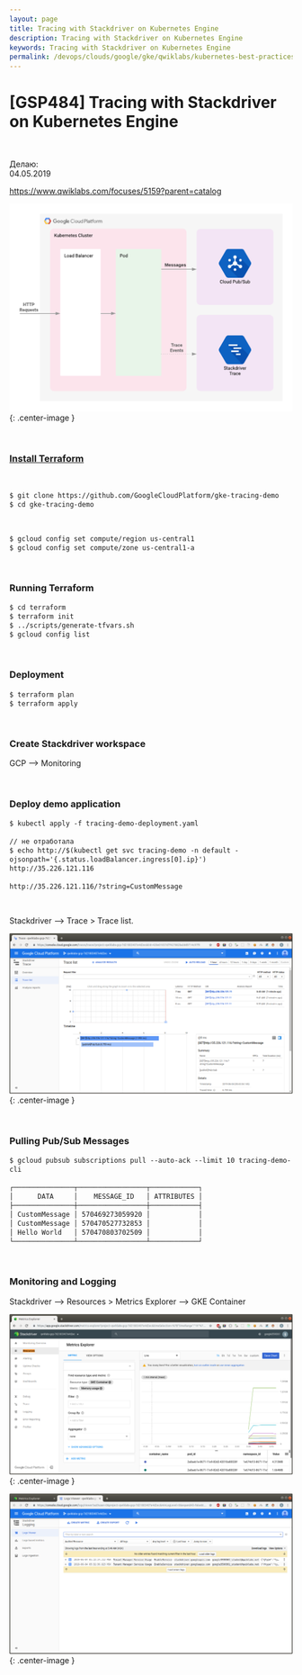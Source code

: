 ```yaml
---
layout: page
title: Tracing with Stackdriver on Kubernetes Engine
description: Tracing with Stackdriver on Kubernetes Engine
keywords: Tracing with Stackdriver on Kubernetes Engine
permalink: /devops/clouds/google/gke/qwiklabs/kubernetes-best-practices/tracing-with-stackdriver-on-kubernetes-engine/
---
```


# [GSP484] Tracing with Stackdriver on Kubernetes Engine

<br/>

Делаю:  
04.05.2019

https://www.qwiklabs.com/focuses/5159?parent=catalog

![Tracing with Stackdriver on Kubernetes Engine](/img/devops/clouds/google/gke/qwiklabs/kubernetes-best-practices/tracing-with-stackdriver-on-kubernetes-engine/pic1.png 'Tracing with Stackdriver on Kubernetes Engine'){: .center-image }

<br/>

### [Install Terraform](//gitops.ru/terraform/setup//)

<br/>

    $ git clone https://github.com/GoogleCloudPlatform/gke-tracing-demo
    $ cd gke-tracing-demo

<br/>

    $ gcloud config set compute/region us-central1
    $ gcloud config set compute/zone us-central1-a

<br/>

### Running Terraform

    $ cd terraform
    $ terraform init
    $ ../scripts/generate-tfvars.sh
    $ gcloud config list

<br/>

### Deployment

    $ terraform plan
    $ terraform apply

<br/>

### Create Stackdriver workspace

GCP --> Monitoring

<br/>

### Deploy demo application

    $ kubectl apply -f tracing-demo-deployment.yaml

    // не отработала
    $ echo http://$(kubectl get svc tracing-demo -n default -ojsonpath='{.status.loadBalancer.ingress[0].ip}')
    http://35.226.121.116

    http://35.226.121.116/?string=CustomMessage

<br/>

Stackdriver --> Trace > Trace list.

![Tracing with Stackdriver on Kubernetes Engine](/img/devops/clouds/google/gke/qwiklabs/kubernetes-best-practices/tracing-with-stackdriver-on-kubernetes-engine/pic2.png 'Tracing with Stackdriver on Kubernetes Engine'){: .center-image }

<br/>

### Pulling Pub/Sub Messages

    $ gcloud pubsub subscriptions pull --auto-ack --limit 10 tracing-demo-cli

    ┌───────────────┬─────────────────┬────────────┐
    │      DATA     │    MESSAGE_ID   │ ATTRIBUTES │
    ├───────────────┼─────────────────┼────────────┤
    │ CustomMessage │ 570469273059920 │            │
    │ CustomMessage │ 570470527732853 │            │
    │ Hello World   │ 570470803702509 │            │
    └───────────────┴─────────────────┴────────────┘

<br/>

### Monitoring and Logging

Stackdriver --> Resources > Metrics Explorer --> GKE Container

![Tracing with Stackdriver on Kubernetes Engine](/img/devops/clouds/google/gke/qwiklabs/kubernetes-best-practices/tracing-with-stackdriver-on-kubernetes-engine/pic3.png 'Tracing with Stackdriver on Kubernetes Engine'){: .center-image }

![Tracing with Stackdriver on Kubernetes Engine](/img/devops/clouds/google/gke/qwiklabs/kubernetes-best-practices/tracing-with-stackdriver-on-kubernetes-engine/pic4.png 'Tracing with Stackdriver on Kubernetes Engine'){: .center-image }
